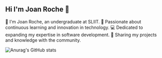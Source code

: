 ## Hi  I'm Joan Roche 👋

👋 I'm Joan Roche, an undergraduate at SLIIT.
🚀 Passionate about continuous learning and innovation in technology.
💻 Dedicated to expanding my expertise in software development.
📂 Sharing my projects and knowledge with the community.

![Anurag's GitHub stats](https://github-readme-stats.vercel.app/api?username=joanroche444&show_icons=true&theme=radical)

